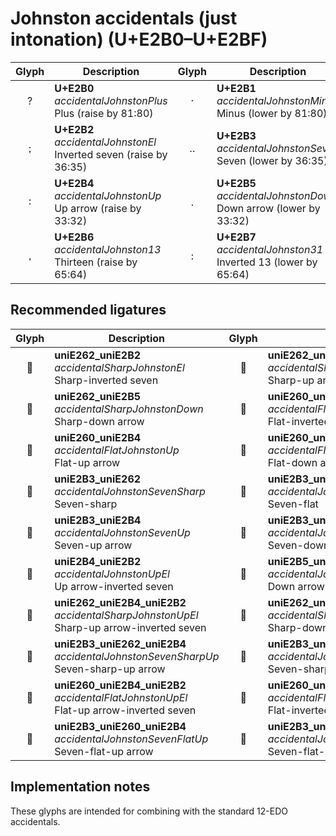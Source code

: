 Johnston accidentals (just intonation) (U+E2B0–U+E2BF)
======================================================

| **Glyph** | **Description** | **Glyph** | **Description**
| :-------: | --------------- | :-------: | ---------------
|<span class="bravura_large">&#xe2b0;</span> | **U+E2B0**<br/>*accidentalJohnstonPlus*<br/>Plus (raise by 81:80) | <span class="bravura_large">&#xe2b1;</span> | **U+E2B1**<br/>*accidentalJohnstonMinus*<br/>Minus (lower by 81:80)
|<span class="bravura_large">&#xe2b2;</span> | **U+E2B2**<br/>*accidentalJohnstonEl*<br/>Inverted seven (raise by 36:35) | <span class="bravura_large">&#xe2b3;</span> | **U+E2B3**<br/>*accidentalJohnstonSeven*<br/>Seven (lower by 36:35)
|<span class="bravura_large">&#xe2b4;</span> | **U+E2B4**<br/>*accidentalJohnstonUp*<br/>Up arrow (raise by 33:32) | <span class="bravura_large">&#xe2b5;</span> | **U+E2B5**<br/>*accidentalJohnstonDown*<br/>Down arrow (lower by 33:32)
|<span class="bravura_large">&#xe2b6;</span> | **U+E2B6**<br/>*accidentalJohnston13*<br/>Thirteen (raise by 65:64) | <span class="bravura_large">&#xe2b7;</span> | **U+E2B7**<br/>*accidentalJohnston31*<br/>Inverted 13 (lower by 65:64)

Recommended ligatures
---------------------
| **Glyph** | **Description** | **Glyph** | **Description**
| :-------: | --------------- | :-------: | ---------------
|<span class="bravura_large">&#xf575;</span> | **uniE262_uniE2B2**<br/>*accidentalSharpJohnstonEl*<br/>Sharp-inverted seven | <span class="bravura_large">&#xf576;</span> | **uniE262_uniE2B4**<br/>*accidentalSharpJohnstonUp*<br/>Sharp-up arrow
|<span class="bravura_large">&#xf577;</span> | **uniE262_uniE2B5**<br/>*accidentalSharpJohnstonDown*<br/>Sharp-down arrow | <span class="bravura_large">&#xf578;</span> | **uniE260_uniE2B2**<br/>*accidentalFlatJohnstonEl*<br/>Flat-inverted seven
|<span class="bravura_large">&#xf579;</span> | **uniE260_uniE2B4**<br/>*accidentalFlatJohnstonUp*<br/>Flat-up arrow | <span class="bravura_large">&#xf57a;</span> | **uniE260_uniE2B5**<br/>*accidentalFlatJohnstonDown*<br/>Flat-down arrow
|<span class="bravura_large">&#xf57b;</span> | **uniE2B3_uniE262**<br/>*accidentalJohnstonSevenSharp*<br/>Seven-sharp | <span class="bravura_large">&#xf57c;</span> | **uniE2B3_uniE260**<br/>*accidentalJohnstonSevenFlat*<br/>Seven-flat
|<span class="bravura_large">&#xf57d;</span> | **uniE2B3_uniE2B4**<br/>*accidentalJohnstonSevenUp*<br/>Seven-up arrow | <span class="bravura_large">&#xf57e;</span> | **uniE2B3_uniE2B5**<br/>*accidentalJohnstonSevenDown*<br/>Seven-down arrow
|<span class="bravura_large">&#xf57f;</span> | **uniE2B4_uniE2B2**<br/>*accidentalJohnstonUpEl*<br/>Up arrow-inverted seven | <span class="bravura_large">&#xf580;</span> | **uniE2B5_uniE2B2**<br/>*accidentalJohnstonDownEl*<br/>Down arrow-inverted seven
|<span class="bravura_large">&#xf581;</span> | **uniE262_uniE2B4_uniE2B2**<br/>*accidentalSharpJohnstonUpEl*<br/>Sharp-up arrow-inverted seven | <span class="bravura_large">&#xf582;</span> | **uniE262_uniE2B5_uniE2B2**<br/>*accidentalSharpJohnstonDownEl*<br/>Sharp-down arrow-inverted seven
|<span class="bravura_large">&#xf583;</span> | **uniE2B3_uniE262_uniE2B4**<br/>*accidentalJohnstonSevenSharpUp*<br/>Seven-sharp-up arrow | <span class="bravura_large">&#xf584;</span> | **uniE2B3_uniE262_uniE2B5**<br/>*accidentalJohnstonSevenSharpDown*<br/>Seven-sharp-down arrow
|<span class="bravura_large">&#xf585;</span> | **uniE260_uniE2B4_uniE2B2**<br/>*accidentalFlatJohnstonUpEl*<br/>Flat-up arrow-inverted seven | <span class="bravura_large">&#xf586;</span> | **uniE260_uniE2B2_uniE2B5**<br/>*accidentalFlatJohnstonElDown*<br/>Flat-inverted seven-down arrow
|<span class="bravura_large">&#xf587;</span> | **uniE2B3_uniE260_uniE2B4**<br/>*accidentalJohnstonSevenFlatUp*<br/>Seven-flat-up arrow | <span class="bravura_large">&#xf588;</span> | **uniE2B3_uniE260_uniE2B5**<br/>*accidentalJohnstonSevenFlatDown*<br/>Seven-flat-down arrow

Implementation notes
---------------------

These glyphs are intended for combining with the standard 12-EDO accidentals.